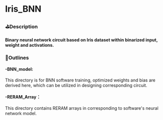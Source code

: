# Iris_BNN
### ⛳Description
#### Binary neural network circuit based on  Iris dataset within binarized input, weight and activations.
### 📄**Outlines**
#### -BNN_model: 
 This directory is for BNN  software training, optimized weights and bias are derived here, which can be utilized in designing corresponding circuit.
#### -RERAM_Array：
 This directory contains RERAM arrays in corresponding to software's neural network model.
